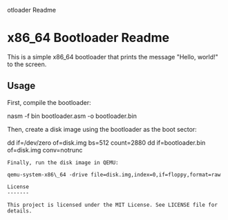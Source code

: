 
otloader Readme

x86\_64 Bootloader Readme
=========================

This is a simple x86\_64 bootloader that prints the message "Hello, world!" to the screen.

Usage
-----

First, compile the bootloader:

nasm -f bin bootloader.asm -o bootloader.bin

Then, create a disk image using the bootloader as the boot sector:

dd if=/dev/zero of=disk.img bs=512 count=2880
    dd if=bootloader.bin of=disk.img conv=notrunc

    Finally, run the disk image in QEMU:

    qemu-system-x86\_64 -drive file=disk.img,index=0,if=floppy,format=raw

    License
    -------

    This project is licensed under the MIT License. See LICENSE file for details.
